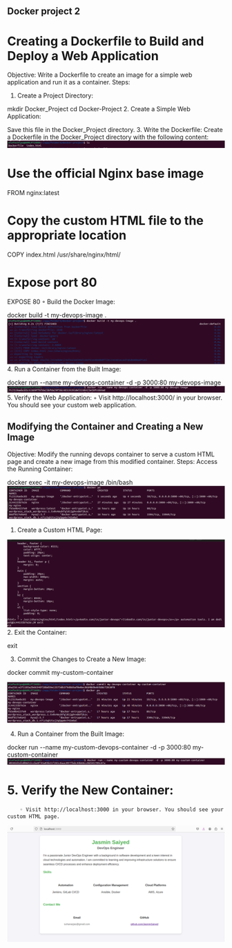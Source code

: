 ## Docker project 2

# Creating a Dockerfile to Build and Deploy a Web Application
Objective: Write a Dockerfile to create an image for a simple web application and run it as a container.
Steps:
 1. Create a Project Directory:

mkdir Docker_Project
cd Docker-Project 
 2. Create a Simple Web Application:

Save this file in the Docker_Project directory.
 3. Write the Dockerfile:
Create a Dockerfile in the Docker_Project directory with the following content:
 ![img-1](<Screenshot from 2024-10-07 16-06-29.png>)
# Use the official Nginx base image
FROM nginx:latest

# Copy the custom HTML file to the appropriate location
COPY index.html /usr/share/nginx/html/

# Expose port 80
EXPOSE 80
        ◦ 
Build the Docker Image:

docker build -t my-devops-image .
![img- 2](<Screenshot from 2024-10-07 16-09-29.png>)
 4. Run a Container from the Built Image:

docker run --name my-devops-container -d -p 3000:80 my-devops-image
![img- 3](<Screenshot from 2024-10-07 16-10-01.png>)    
 5. Verify the Web Application:
        ◦ Visit http://localhost:3000/ in your browser. You should see your custom web application.
## Modifying the Container and Creating a New Image
Objective: Modify the running devops container to serve a custom HTML page and create a new image from this modified container.
Steps:
Access the Running Container:

docker exec -it my-devops-image /bin/bash
![img- 4](<Screenshot from 2024-10-07 16-10-33.png>)
 1. Create a Custom HTML Page:

![img-5](<Screenshot from 2024-10-07 15-19-33.png>)
 2. Exit the Container:

exit

 3. Commit the Changes to Create a New Image:

docker commit my-custom-container

![img- 6](<Screenshot from 2024-10-07 16-12-12.png>)

4. Run a Container from the Built Image:

docker run --name my-custom-devops-container -d -p 3000:80 my-custom-container
![img- 7](<Screenshot from 2024-10-07 16-12-54.png>)

#    5. Verify the New Container:
        ◦ Visit http://localhost:3000 in your browser. You should see your custom HTML page.
![img-8](<Screenshot from 2024-10-07 17-48-21.png>)